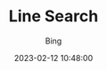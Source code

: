 ---
layout:     post
title:      "Line Search"
date:       2023-02-12 10:48:00
author:     "Bing"
catalog:    true
tags:
    - 凸优化
---